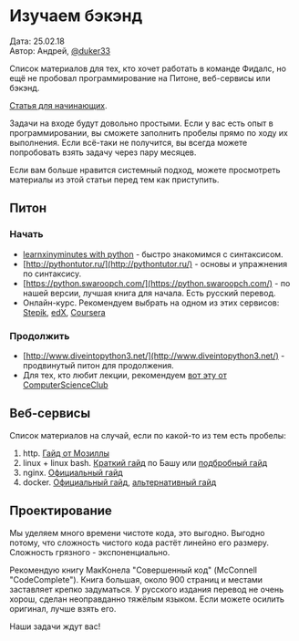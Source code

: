# Изучаем бэкэнд

Дата: 25.02.18 <br>
Автор: Андрей, [@duker33](https://t.me/duker33)

Список материалов для тех, кто хочет работать в команде Фидалс,
но ещё не пробовал программирование на Питоне, веб-сервисы или бэкэнд.

[Статья для начинающих](/learn/middle).

Задачи на входе будут довольно простыми.
Если у вас есть опыт в программировании,
вы сможете заполнить пробелы прямо по ходу их выполнения.
Если всё-таки не получится, вы всегда можете попробовать взять задачу через пару месяцев.

Если вам больше нравится системный подход,
можете просмотреть материалы из этой статьи перед тем как приступить.


## Питон
### Начать
- [learnxinyminutes with python](https://learnxinyminutes.com/docs/ru-ru/python3-ru/) - 
быстро знакомимся с синтаксисом.
- [http://pythontutor.ru/](http://pythontutor.ru/) - основы и упражнения по синтаксису. 
- [https://python.swaroopch.com/](https://python.swaroopch.com/) - 
по нашей версии, лучшая книга для начала. Есть русский перевод.
- Онлайн-курс. Рекомендуем выбрать на одном из этих сервисов:
[Stepik](https://stepik.org/), [edX](https://www.edx.org/),
[Coursera](https://www.coursera.org/)

### Продолжить
- [http://www.diveintopython3.net/](http://www.diveintopython3.net/) - продвинутый питон для продолжения.
- Для тех, кто любит лекции, рекомендуем
[вот эту от ComputerScienceClub](https://compscicenter.ru/courses/python/2015-autumn/classes/)


## Веб-сервисы
Список материалов на случай, если по какой-то из тем есть пробелы:

1. http. [Гайд от Мозиллы](https://developer.mozilla.org/en-US/docs/Web/HTTP)
1. linux + linux bash.
[Краткий гайд](https://github.com/Idnan/bash-guide) по Башу
или [подбробный гайд](http://guide.bash.academy/)
1. nginx. [Официальный гайд](https://nginx.ru/ru/docs/beginners_guide.html)
1. docker. [Официальный гайд](https://docs.docker.com/get-started/),
[альтернативный гайд](https://docker-curriculum.com/)


## Проектирование
Мы уделяем много времени чистоте кода, это выгодно.
Выгодно потому, что сложность чистого кода растёт линейно его размеру.
Сложность грязного - экспоненциально.

Рекомендую книгу МакКонела "Совершенный код" (McConnell "CodeComplete").
Книга большая, около 900 страниц и местами заставляет крепко задуматься.
У русского издания перевод не очень хорош, сделан неоправданно тяжёлым языком.
Если можете осилить оригинал, лучше взять его. 

Наши задачи ждут вас!
